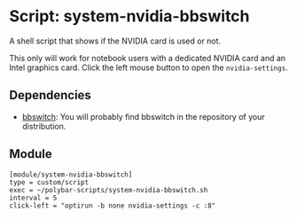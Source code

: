# Script: system-nvidia-bbswitch

A shell script that shows if the NVIDIA card is used or not.

This only will work for notebook users with a dedicated NVIDIA card and an Intel graphics card. Click the left mouse button to open the `nvidia-settings`.

## Dependencies
* [bbswitch](https://github.com/Bumblebee-Project/bbswitch): You will probably find bbswitch in the repository of your distribution.


## Module

```
[module/system-nvidia-bbswitch]
type = custom/script
exec = ~/polybar-scripts/system-nvidia-bbswitch.sh
interval = 5
click-left = "optirun -b none nvidia-settings -c :8"
```
